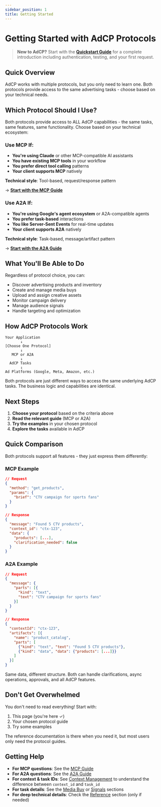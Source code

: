 ```yaml
---
sidebar_position: 1
title: Getting Started
---
```


# Getting Started with AdCP Protocols

> **New to AdCP?** Start with the [**Quickstart Guide**](../quickstart) for a complete introduction including authentication, testing, and your first request.

## Quick Overview

AdCP works with multiple protocols, but you only need to learn one. Both protocols provide access to the same advertising tasks - choose based on your technical needs.

## Which Protocol Should I Use?

Both protocols provide access to ALL AdCP capabilities - the same tasks, same features, same functionality. Choose based on your technical ecosystem:

### Use MCP If:
- **You're using Claude** or other MCP-compatible AI assistants
- **You have existing MCP tools** in your workflow
- **You prefer direct tool calling** patterns
- **Your client supports MCP** natively

**Technical style**: Tool-based, request/response pattern

→ [**Start with the MCP Guide**](./mcp-guide.md)

### Use A2A If:
- **You're using Google's agent ecosystem** or A2A-compatible agents
- **You prefer task-based** interactions
- **You like Server-Sent Events** for real-time updates
- **Your client supports A2A** natively

**Technical style**: Task-based, message/artifact pattern

→ [**Start with the A2A Guide**](./a2a-guide.md)

## What You'll Be Able to Do

Regardless of protocol choice, you can:
- Discover advertising products and inventory
- Create and manage media buys
- Upload and assign creative assets
- Monitor campaign delivery
- Manage audience signals
- Handle targeting and optimization

## How AdCP Protocols Work

```
Your Application
       ↓
[Choose One Protocol]
       ↓
   MCP or A2A
       ↓
  AdCP Tasks
       ↓
Ad Platforms (Google, Meta, Amazon, etc.)
```

Both protocols are just different ways to access the same underlying AdCP tasks. The business logic and capabilities are identical.

## Next Steps

1. **Choose your protocol** based on the criteria above
2. **Read the relevant guide** (MCP or A2A)
3. **Try the examples** in your chosen protocol
4. **Explore the tasks** available in AdCP

## Quick Comparison

Both protocols support all features - they just express them differently:

### MCP Example
```json
// Request
{
  "method": "get_products",
  "params": {
    "brief": "CTV campaign for sports fans"
  }
}

// Response  
{
  "message": "Found 5 CTV products",
  "context_id": "ctx-123",
  "data": {
    "products": [...],
    "clarification_needed": false
  }
}
```

### A2A Example
```json
// Request
{
  "message": {
    "parts": [{
      "kind": "text",
      "text": "CTV campaign for sports fans"
    }]
  }
}

// Response
{
  "contextId": "ctx-123",
  "artifacts": [{
    "name": "product_catalog",
    "parts": [
      {"kind": "text", "text": "Found 5 CTV products"},
      {"kind": "data", "data": {"products": [...]}}
    ]
  }]
}
```

Same data, different structure. Both can handle clarifications, async operations, approvals, and all AdCP features.

## Don't Get Overwhelmed

You don't need to read everything! Start with:
1. This page (you're here ✓)
2. Your chosen protocol guide
3. Try some examples

The reference documentation is there when you need it, but most users only need the protocol guides.

## Getting Help

- **For MCP questions**: See the [MCP Guide](./mcp-guide.md)
- **For A2A questions**: See the [A2A Guide](./a2a-guide.md)
- **For context & task IDs**: See [Context Management](./context-management.md) to understand the difference between `context_id` and `task_id`
- **For task details**: See the [Media Buy](../media-buy/index.md) or [Signals](../signals/overview.md) sections
- **For deep technical details**: Check the [Reference](../reference/error-codes.md) section (only if needed)